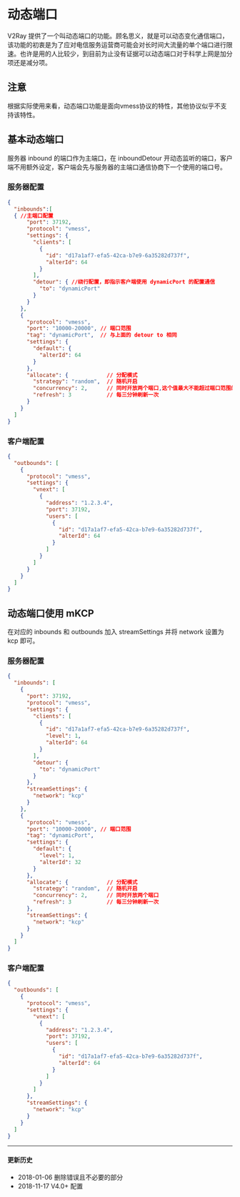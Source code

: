 # 动态端口

V2Ray 提供了一个叫动态端口的功能。顾名思义，就是可以动态变化通信端口，该功能的初衷是为了应对电信服务运营商可能会对长时间大流量的单个端口进行限速。也许是用的人比较少，到目前为止没有证据可以动态端口对于科学上网是加分项还是减分项。

## 注意

根据实际使用来看，动态端口功能是面向vmess协议的特性，其他协议似乎不支持该特性。

## 基本动态端口

服务器 inbound 的端口作为主端口，在 inboundDetour 开动态监听的端口，客户端不用额外设定，客户端会先与服务器的主端口通信协商下一个使用的端口号。

### 服务器配置

```json
{
  "inbounds":[
  { //主端口配置
      "port": 37192,
      "protocol": "vmess",
      "settings": {
        "clients": [
          {
            "id": "d17a1af7-efa5-42ca-b7e9-6a35282d737f",
            "alterId": 64
          }
        ],
        "detour": { //绕行配置，即指示客户端使用 dynamicPort 的配置通信
          "to": "dynamicPort"   
        }
      }
    },
    {
      "protocol": "vmess",
      "port": "10000-20000", // 端口范围
      "tag": "dynamicPort",  // 与上面的 detour to 相同
      "settings": {
        "default": {
          "alterId": 64
        }
      },
      "allocate": {            // 分配模式
        "strategy": "random",  // 随机开启
        "concurrency": 2,      // 同时开放两个端口,这个值最大不能超过端口范围的 1/3
        "refresh": 3           // 每三分钟刷新一次
      }
    }
  ]
}
```

### 客户端配置

```json
{
  "outbounds": [
    {
      "protocol": "vmess",
      "settings": {
        "vnext": [
          {
            "address": "1.2.3.4",
            "port": 37192,
            "users": [
              {
                "id": "d17a1af7-efa5-42ca-b7e9-6a35282d737f",
                "alterId": 64
              }
            ]
          }
        ]
      }
    }
  ]
}
```

## 动态端口使用 mKCP

在对应的 inbounds 和 outbounds 加入 streamSettings 并将 network 设置为 kcp 即可。

### 服务器配置

```json
{
  "inbounds": [
    {
      "port": 37192,
      "protocol": "vmess",
      "settings": {
        "clients": [
          {
            "id": "d17a1af7-efa5-42ca-b7e9-6a35282d737f",
            "level": 1,
            "alterId": 64
          }
        ],
        "detour": {        
          "to": "dynamicPort"   
        }
      },
      "streamSettings": {
        "network": "kcp"
      }
    },
    {
      "protocol": "vmess",
      "port": "10000-20000", // 端口范围
      "tag": "dynamicPort",       
      "settings": {
        "default": {
          "level": 1,
          "alterId": 32
        }
      },
      "allocate": {            // 分配模式
        "strategy": "random",  // 随机开启
        "concurrency": 2,      // 同时开放两个端口
        "refresh": 3           // 每三分钟刷新一次
      },
      "streamSettings": {
        "network": "kcp"
      }
    }
  ]
}
```

### 客户端配置

```json
{
  "outbounds": [
    {
      "protocol": "vmess",
      "settings": {
        "vnext": [
          {
            "address": "1.2.3.4",
            "port": 37192,
            "users": [
              {
                "id": "d17a1af7-efa5-42ca-b7e9-6a35282d737f",
                "alterId": 64
              }
            ]
          }
        ]
      },
      "streamSettings": {
        "network": "kcp"
      }
    }
  ]
}
```

------
#### 更新历史

- 2018-01-06 删除错误且不必要的部分
- 2018-11-17 V4.0+ 配置
